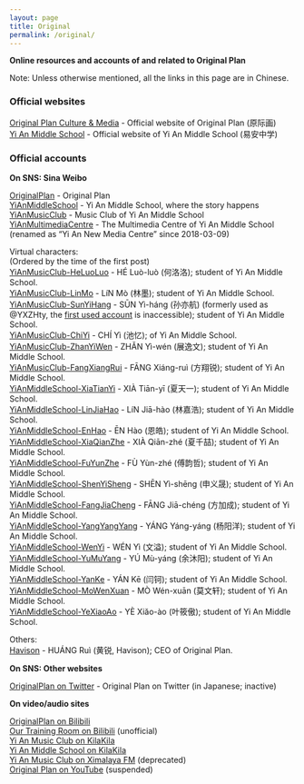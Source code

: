 ```yaml
---
layout: page
title: Original
permalink: /original/
---
```


**Online resources and accounts of and related to Original Plan**

Note: Unless otherwise mentioned, all the links in this page are in Chinese.

### Official websites

[Original Plan Culture & Media](https://www.op-media.cn/) - Official website of Original Plan (原际画)  
[Yi An Middle School](https://www.yianschool.com/) - Official website of Yi An Middle School (易安中学)

### Official accounts

**On SNS: Sina Weibo**

[OriginalPlan](https://weibo.com/satosan) - Original Plan  
[YiAnMiddleSchool](https://weibo.com/yianschool) - Yi An Middle School, where the story happens  
[YiAnMusicClub](https://weibo.com/u/6094546964) - Music Club of Yi An Middle School  
[YiAnMultimediaCentre](https://weibo.com/u/6196825252) - The Multimedia Centre of Yi An Middle School (renamed as “Yi An New Media Centre” since 2018-03-09)  

Virtual characters:  
(Ordered by the time of the first post)  
[YiAnMusicClub-HeLuoLuo](https://weibo.com/u/6117570574) - HÉ Luò-luò (何洛洛); student of Yi An Middle School.  
[YiAnMusicClub-LinMo](https://weibo.com/u/6108312042) - LíN Mò (林墨); student of Yi An Middle School.  
[YiAnMusicClub-SunYiHang](http://weibo.com/2565158051) - SŪN Yì-háng (孙亦航) (formerly used as @YXZHty, the [first used account](https://weibo.com/u/6108316220) is inaccessible); student of Yi An Middle School.  
[YiAnMusicClub-ChiYi](https://weibo.com/u/6117581836) - CHÍ Yì (池忆); of Yi An Middle School.  
[YiAnMusicClub-ZhanYiWen](https://weibo.com/u/6108090526) - ZHĂN Yì-wén (展逸文); student of Yi An Middle School.  
[YiAnMusicClub-FangXiangRui](https://weibo.com/u/6117583008) - FĀNG Xiáng-ruì (方翔锐); student of Yi An Middle School.  
[YiAnMiddleSchool-XiaTianYi](https://weibo.com/6286030291) - XIÀ Tiān-yī (夏天一); student of Yi An Middle School.  
[YiAnMiddleSchool-LinJiaHao](https://weibo.com/6210352257) - LíN Jiā-hào (林嘉浩); student of Yi An Middle School.  
[YiAnMiddleSchool-EnHao](https://weibo.com/u/6346318257) - ĒN Hào (恩皓); student of Yi An Middle School.  
[YiAnMiddleSchool-XiaQianZhe](https://weibo.com/u/6505420082) - XIÀ Qiān-zhé (夏千喆); student of Yi An Middle School.  
[YiAnMiddleSchool-FuYunZhe](https://weibo.com/u/6505655408) - FÙ Yùn-zhé (傅韵哲); student of Yi An Middle School.  
[YiAnMiddleSchool-ShenYiSheng](https://weibo.com/u/6507103706) - SHĒN Yì-shēng (申义晟); student of Yi An Middle School.  
[YiAnMiddleSchool-FangJiaCheng](https://weibo.com/u/6505661195) - FĀNG Jiā-chéng (方加成); student of Yi An Middle School.  
[YiAnMiddleSchool-YangYangYang](https://weibo.com/u/6505664746) - YÁNG Yáng-yáng (杨阳洋); student of Yi An Middle School.  
[YiAnMiddleSchool-WenYi](https://weibo.com/u/6507106244) - WÉN Yì (文溢); student of Yi An Middle School.  
[YiAnMiddleSchool-YuMuYang](https://weibo.com/u/6505651747) - YÚ Mù-yáng (余沐阳); student of Yi An Middle School.  
[YiAnMiddleSchool-YanKe](https://weibo.com/u/6505423304) - YÁN Kē (闫钶); student of Yi An Middle School.  
[YiAnMiddleSchool-MoWenXuan](https://weibo.com/u/6505418468) - MÒ Wén-xuān (莫文轩); student of Yi An Middle School.  
[YiAnMiddleSchool-YeXiaoAo](https://weibo.com/u/6340485168) - YÈ Xiăo-ào (叶筱傲); student of Yi An Middle School.  

Others:  
[Havison](https://weibo.com/havison) - HUÁNG Ruì (黄锐, Havison); CEO of Original Plan.

**On SNS: Other websites**

[OriginalPlan on Twitter](https://twitter.com/official_yjh) - Original Plan on Twitter (in Japanese; inactive)  

**On video/audio sites**

[OriginalPlan on Bilibili](http://space.bilibili.com/41417787/)  
[Our Training Room on Bilibili](http://space.bilibili.com/161496139/) (unofficial)  
[Yi An Music Club on KilaKila](http://www.hongdoufm.com/zhubo/2025994629131)  
[Yi An Middle School on KilaKila](http://www.hongdoufm.com/zhubo/2040410796074)  
[Yi An Music Club on Ximalaya FM](http://space.bilibili.com/41417787/) (deprecated)  
[Original Plan on YouTube](https://www.youtube.com/channel/UCk23xpdgzB0PVM82Bp9tGwg) (suspended)  
